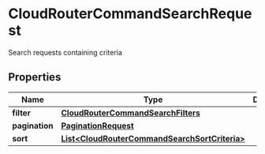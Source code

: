 

# CloudRouterCommandSearchRequest

Search requests containing criteria

## Properties

| Name | Type | Description | Notes |
|------------ | ------------- | ------------- | -------------|
|**filter** | [**CloudRouterCommandSearchFilters**](CloudRouterCommandSearchFilters.md) |  |  [optional] |
|**pagination** | [**PaginationRequest**](PaginationRequest.md) |  |  [optional] |
|**sort** | [**List&lt;CloudRouterCommandSearchSortCriteria&gt;**](CloudRouterCommandSearchSortCriteria.md) |  |  [optional] |




